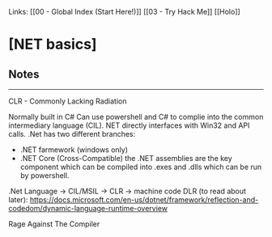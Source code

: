 Links: [[00 - Global Index (Start Here!)]] [[03 - Try Hack Me]] [[Holo]]
# [NET basics]
## Notes
---
CLR - Commonly Lacking Radiation

Normally built in C#
Can use powershell and C# to complie into the common intermediary language (CIL). NET directly interfaces with Win32 and API calls.
.Net has two different branches:
- .NET farmework (windows only)
- .NET Core (Cross-Compatible)
the .NET assemblies are the key component which can be compiled into .exes and .dlls which can be run by powershell.

.Net Language -> CIL/MSIL -> CLR -> machine code
DLR (to read about later): https://docs.microsoft.com/en-us/dotnet/framework/reflection-and-codedom/dynamic-language-runtime-overview

Rage Against The Compiler